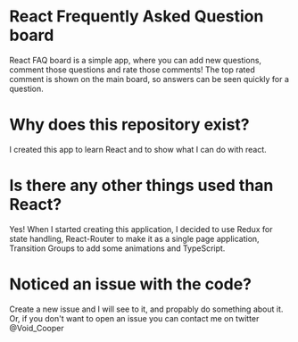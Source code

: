 # React Frequently Asked Question board

React FAQ board is a simple app, where you can add new questions, comment those questions and rate those comments!
The top rated comment is shown on the main board, so answers can be seen quickly for a question.

# Why does this repository exist?

I created this app to learn React and to show what I can do with react.

# Is there any other things used than React?

Yes! When I started creating this application, I decided to use Redux for state handling, React-Router to make it as a single page application, Transition Groups to add some animations and TypeScript.

# Noticed an issue with the code?

Create a new issue and I will see to it, and propably do something about it.
Or, if you don't want to open an issue you can contact me on twitter @Void_Cooper
